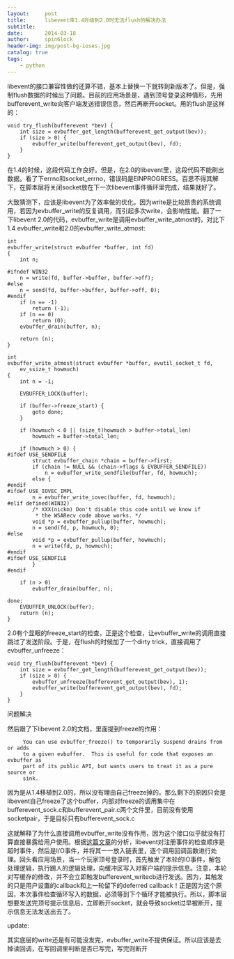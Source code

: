 ```yaml
---
layout:     post
title:      libevent库1.4升级到2.0时无法flush的解决办法
subtitle:   
date:       2014-03-18
author:     spin6lock
header-img: img/post-bg-ioses.jpg
catalog: true
tags:
    - python
---
```

libevent的接口兼容性做的还算不错，基本上替换一下就转到新版本了。但是，强制flush数据的时候出了问题。目前的应用场景是，遇到顶号登录这种情形，先用bufferevent_write向客户端发送错误信息，然后再断开socket。用的flush是这样的：

```
void try_flush(bufferevent *bev) {
    int size = evbuffer_get_length(bufferevent_get_output(bev));
    if (size > 0) {
        evbuffer_write(bufferevent_get_output(bev), fd);
    }  
}
```

在1.4的时候，这段代码工作良好。但是，在2.0的libevent里，这段代码不能刷出数据。看了下errno和socket_errno，错误码是EINPROGRESS。百思不得其解下，在脚本层将关闭socket放在下一次libevent事件循环里完成，结果就好了。

大致猜测下，应该是libevent为了效率做的优化。因为write是比较昂贵的系统调用，若因为evbuffer_write的反复调用，而引起多次write，会影响性能。翻了一下libevent 2.0的代码，evbuffer_write是调用evbuffer_write_atmost的，对比下1.4 evbuffer_write和2.0的evbuffer_write_atmost:

```
int
evbuffer_write(struct evbuffer *buffer, int fd)
{
    int n;

#ifndef WIN32
    n = write(fd, buffer->buffer, buffer->off);
#else
    n = send(fd, buffer->buffer, buffer->off, 0);
#endif
    if (n == -1)
        return (-1);
    if (n == 0)
        return (0);
    evbuffer_drain(buffer, n);

    return (n);
}
```

```
int
evbuffer_write_atmost(struct evbuffer *buffer, evutil_socket_t fd,
    ev_ssize_t howmuch)
{
    int n = -1;

    EVBUFFER_LOCK(buffer);

    if (buffer->freeze_start) {
        goto done;
    }

    if (howmuch < 0 || (size_t)howmuch > buffer->total_len)
        howmuch = buffer->total_len;

    if (howmuch > 0) {
#ifdef USE_SENDFILE
        struct evbuffer_chain *chain = buffer->first;
        if (chain != NULL && (chain->flags & EVBUFFER_SENDFILE))
            n = evbuffer_write_sendfile(buffer, fd, howmuch);
        else {
#endif
#ifdef USE_IOVEC_IMPL
        n = evbuffer_write_iovec(buffer, fd, howmuch);
#elif defined(WIN32)
        /* XXX(nickm) Don't disable this code until we know if
         * the WSARecv code above works. */
        void *p = evbuffer_pullup(buffer, howmuch);
        n = send(fd, p, howmuch, 0);
#else
        void *p = evbuffer_pullup(buffer, howmuch);
        n = write(fd, p, howmuch);
#endif
#ifdef USE_SENDFILE
        }
#endif

    if (n > 0)
        evbuffer_drain(buffer, n);

done:
    EVBUFFER_UNLOCK(buffer);
    return (n);
}
```

2.0有个显眼的freeze_start的检查，正是这个检查，让evbuffer_write的调用直接跳过了发送阶段。于是，在flush的时候加了一个dirty trick，直接调用了evbuffer_unfreeze：

```
void try_flush(bufferevent *bev) {
    int size = evbuffer_get_length(bufferevent_get_output(bev));
    if (size > 0) {
        evbuffer_unfreeze(bufferevent_get_output(bev), 1);
        evbuffer_write(bufferevent_get_output(bev), fd);
    } 
}
```

问题解决

然后跟了下libevent 2.0的文档，里面提到freeze的作用：

```
     You can use evbuffer_freeze() to temporarily suspend drains from or adds
     to a given evbuffer.  This is useful for code that exposes an evbuffer as
     part of its public API, but wants users to treat it as a pure source or
     sink.
```

因为是从1.4移植到2.0的，所以没有理由自己freeze掉的。那么剩下的原因只会是libevent自己freeze了这个buffer，内部对freeze的调用集中在bufferevent_sock.c和bufferevent_pair.c两个文件里，目前没有使用socketpair，于是目标只有bufferevent_sock.c

这就解释了为什么直接调用evbuffer_write没有作用，因为这个接口似乎就没有打算直接暴露给用户使用。根据[这篇文章](http://liuxun.org/blog/libevent-yuan-ma-shen-du-pou-xi-san-libevent-ji-ben-shi-yong-chang-jing-he-shi-jian-liu-cheng/)的分析，libevent对注册事件的检查顺序是超时事件，然后是I/O事件，并将其一一放入链表里，逐个调用回调函数进行处理。回头看应用场景，当一个玩家顶号登录时，首先触发了本轮的IO事件，解包处理逻辑，执行踢人的逻辑处理，向缓冲区写入对客户端的提示信息。注意，本轮对写缓存的修改，并不会立即触发bufferevent_writecb进行发送。因为，其触发的只是用户设置的callback和上一轮留下的deferred callback！正是因为这个原因，本次事件检查循环写入的数据，必须等到下个循环才能被执行。所以，脚本层想要发送完顶号提示信息后，立即断开socket，就会导致socket过早被断开，提示信息无法发送出去了。

update:

其实底层的write还是有可能没发完，evbuffer_write不提供保证。所以应该是去掉读回调，在写回调里判断是否已写完，写完则断开

